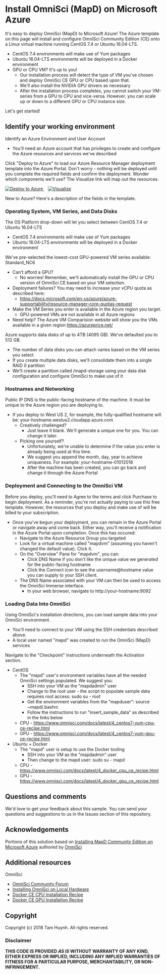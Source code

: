 # Install OmniSci (MapD) on Microsoft Azure 

It's easy to deploy OmniSci (MapD) to Microsoft Azure! The Azure template on this page will install and configure OmniSci Community Edition (CE) onto a Linux virtual machine running CentOS 7.4 or Ubuntu 16.04-LTS. 
* CentOS 7.4 environments will make use of Yum packages 
* Ubuntu 16.04-LTS environments will be deployed in a Docker environment 
* GPU or CPU VM? It's up to you! 
  * Our installation process will detect the type of VM you've chosen and deploy OmniSci CE GPU or CPU based upon that.
  * We'll also install the NVIDIA GPU drivers as necessary 
  * After the installation process completes, you cannot switch your VM-series from a GPU to CPU and vice-versa.  However, you can scale up or down to a different GPU or CPU instance size.

Let's get started! 

## Identify your working environment 
Identify an Azure Environment and User Account 

* You'll need an Azure account that has privileges to create and configure the Azure resources and services we've described 

Click "Deploy to Azure" to load our Azure Resource Manager deployment template into the Azure Portal.  Don't worry - nothing will be deployed until you complete the required fields and confirm the deployment.  Wonder which components we'll use?  The Visualize link will map out the resources.  

<a href="https://portal.azure.com/#create/Microsoft.Template/uri/https%3A%2F%2Fraw.githubusercontent.com%2Ftamhinsf%2FOmniSci4Azure%2Fmaster%2Fazuredeploy.json" target="_blank"> <img alt="Deploy to Azure" src="http://azuredeploy.net/deploybutton.png"/> </a>&nbsp;&nbsp;
<a href="http://armviz.io/#/?load=https%3A%2F%2Fraw.githubusercontent.com%2Ftamhinsf%2FOmniSci4Azure%2Fmaster%2Fazuredeploy.json" target="_blank"> <img alt="Visualize" src="http://armviz.io/visualizebutton.png"/></a> 

New to Azure?  Here's a description of the fields in the template.

### Operating System, VM Series, and Data Disks
The OS Platform drop-down will let you select between CentOS 7.4 or Ubuntu 16.04-LTS
* CentOS 7.4 environments will make use of Yum packages 
* Ubuntu 16.04-LTS environments will be deployed in a Docker environment 

We've pre-selected the lowest-cost GPU-powered VM series available: Standard_NC6 
* Can't afford a GPU?  
  * No worries!  Remember, we'll automatically install the GPU or CPU version of OmniSci CE based on your VM selection.
* Deployment failures?  You may need to increase your vCPU quota as described here: 
  * https://docs.microsoft.com/en-us/azure/azure-supportability/resource-manager-core-quotas-request
* Make the VM Series you enter is available in the Azure region you target. 
  * GPU-powered VMs are not available in all Azure regions 
* Need help? The Azure VM Comparision website will show you the VMs available in a given region https://azureprice.net/ 

Azure supports data disks of up to 4TB (4095 GB). We've defaulted you to 512 GB. 
  * The number of data disks you can attach varies based on the VM series you select 
  * If you create multiple data disks, we'll consolidate them into a single RAID 0 partition 
  * We'll create a partition called /mapd-storage using your data disk configuration and configure OmniSci to make use of it

### Hostnames and Networking
Public IP DNS is the public-facing hostname of the machine. It must be unique to the Azure region you are deploying to. 

  * If you deploy to West US 2, for example, the fully-qualified hostname will be: your-hostname.westus2.cloudapp.azure.com 
    * Creatively challenged? 
      * Just leave it blank. We'll generate a unique one for you. You can change it later. 
    * Picking one yourself? 
      * Unfortunately, we're unable to determine if the value you enter is already being used at this time. 
      * We suggest you append the month, day, year to achieve uniqueness. For example: your-hostname-01012018 
      * After the machine has been created, you can go back and change it through the Azure Portal 
      
### Deployment and Connecting to the OmniSci VM

Before you deploy, you'll need to Agree to the terms and click Purchase to begin deployment. As a reminder, you're not actually paying to use this free template. However, the resources that you deploy and make use of will be billed to your subscription. 

* Once you've begun your deployment, you can remain in the Azure Portal or navigate away and come back. Either way, you'll receive a notification in the Azure Portal upon completion. Once this has occured: 
  * Navigate to the Azure Resource Group you targeted 
  * Look for a virtual machine called "mapdvm" (assuming you haven't changed the default value). Click it. 
  * On the "Overview" Pane for "mapdvm", you can: 
    * Click DNS Name if you don't like the unique value we generated for the public-facing hostname 
    * Click the Connect icon to see the username@hostname value you can supply to your SSH client. 
  * The DNS Name associated with your VM can then be used to access the OmniSci Immerse interface.
    * In your web browser, navigate to http://your-hostname:9092

### Loading Data Into OmniSci

Using OmniSci's installation directions, you can load sample data into your OmniSci environment.  
* You'll need to connect to your VM using the SSH credentials described above.
* A local user named "mapd" was created to run the OmniSci (MapD) services

Navigate to the "Checkpoint" instructions underneath the Activation section.
* CentOS 
  * The "mapd" user's environment variables have all the needed OmniSci settings populated.  We suggest you:
    * SSH into your VM as the "mapdadmin" user
    * Change to the root user - the script to populate sample data requires root access: sudo su - root
    * Get the environment variables from the "mapduser": source ~mapd/.bashrc
    * Follow the instructions to run "insert_sample_data" as described in the links below
  * CPU - https://www.omnisci.com/docs/latest/4_centos7-yum-cpu-ce-recipe.html
  * GPU - https://www.omnisci.com/docs/latest/4_centos7-yum-gpu-ce-recipe.html
* Ubuntu + Docker
   * The "mapd" user is setup to use the Docker tooling
       * SSH into your VM as the "mapdadmin" user
       * Then change to the mapd user: sudo su - mapd
  * CPU - https://www.omnisci.com/docs/latest/4_docker_cpu_ce_recipe.html
  * GPU - https://www.omnisci.com/docs/latest/4_docker_gpu_ce_recipe.html


## Questions and comments

We'd love to get your feedback about this sample. You can send your questions and suggestions to us in the Issues section of this repository.

## Acknowledgements

Portions of this solution based on [Installing MapD Community Edition on Microsoft Azure](https://github.com/omnisci/mapd_on_azure) authored by [OmniSci](https://github.com/omnisci)

## Additional resources
OmniSci
* [OmniSci Community Forum](https://community.omnisci.com/)
* [Installing OmniSci on Local Hardware](https://www.omnisci.com/docs/latest/4_installation_recipes.html)
* [Docker CE CPU Installation Recipe](https://www.omnisci.com/docs/latest/4_docker_cpu_ce_recipe.html)
* [Docker CE GPU Installation Recipe](https://www.omnisci.com/docs/latest/4_docker_gpu_ce_recipe.html)


## Copyright

Copyright (c) 2018 Tam Huynh. All rights reserved. 


### Disclaimer ###
**THIS CODE IS PROVIDED *AS IS* WITHOUT WARRANTY OF ANY KIND, EITHER EXPRESS OR IMPLIED, INCLUDING ANY IMPLIED WARRANTIES OF FITNESS FOR A PARTICULAR PURPOSE, MERCHANTABILITY, OR NON-INFRINGEMENT.**